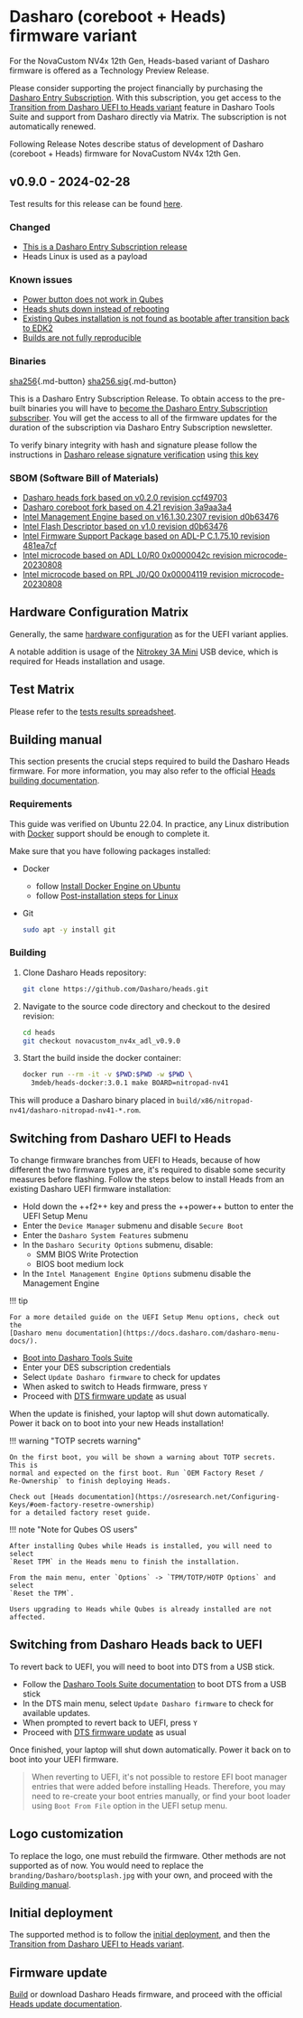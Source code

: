 # Dasharo (coreboot + Heads) firmware variant

For the NovaCustom NV4x 12th Gen, Heads-based variant of Dasharo firmware is
offered as a Technology Preview Release.

Please consider supporting the project financially by purchasing the
[Dasharo Entry Subscription](https://novacustom.com/product/dasharo-entry-subscription/).
With this subscription, you get access to the
[Transition from Dasharo UEFI to Heads variant](#transition-from-dasharo-uefi-to-heads-variant)
feature in Dasharo Tools Suite and support from Dasharo directly via Matrix.
The subscription is not automatically renewed.

Following Release Notes describe status of development of Dasharo (coreboot +
Heads) firmware for NovaCustom NV4x 12th Gen.

## v0.9.0 - 2024-02-28

Test results for this release can be found
[here](https://docs.google.com/spreadsheets/d/1yWZ--zFPIsQhXZByf7nJIrasQYuRSf1yCi60lY_RGsQ/edit#gid=2042954457).

### Changed

- [This is a Dasharo Entry Subscription release](https://docs.dasharo.com/dev-proc/versioning/#dasharo-entry-subscription-releases)
- Heads Linux is used as a payload

### Known issues

- [Power button does not work in Qubes](https://github.com/Dasharo/dasharo-issues/issues/710)
- [Heads shuts down instead of rebooting](https://github.com/Dasharo/dasharo-issues/issues/711)
- [Existing Qubes installation is not found as bootable after transition back to EDK2](https://github.com/Dasharo/dasharo-issues/issues/713)
- [Builds are not fully reproducible](https://github.com/linuxboot/heads/issues/1616)

### Binaries

[sha256][novacustom_nv4x_adl_v0.9.0_heads.rom_hash]{.md-button}
[sha256.sig][novacustom_nv4x_adl_v0.9.0_heads.rom_sig]{.md-button}

This is a Dasharo Entry Subscription Release. To obtain access to the pre-built
binaries you will have to
[become the Dasharo Entry Subscription subscriber](../../ways-you-can-help-us.md#become-a-dasharo-entry-subscription-subscriber).
You will get the access to all of the firmware updates for the duration of the
subscription via Dasharo Entry Subscription newsletter.

To verify binary integrity with hash and signature please follow the
instructions in [Dasharo release signature verification](/guides/signature-verification)
using [this key](https://github.com/3mdeb/3mdeb-secpack/blob/master/customer-keys/novacustom/dasharo-release-0.9.x-for-novacustom-signing-key.asc)

### SBOM (Software Bill of Materials)

- [Dasharo heads fork based on v0.2.0 revision ccf49703](https://github.com/Dasharo/heads/tree/ccf49703)
- [Dasharo coreboot fork based on 4.21 revision 3a9aa3a4](https://github.com/Dasharo/coreboot/tree/3a9aa3a4)
- [Intel Management Engine based on v16.1.30.2307 revision d0b63476](https://github.com/Dasharo/dasharo-blobs/blob/d0b63476/novacustom/nv4x_adl/me.bin)
- [Intel Flash Descriptor based on v1.0 revision d0b63476](https://github.com/Dasharo/dasharo-blobs/blob/d0b63476/novacustom/nv4x_adl/descriptor.bin)
- [Intel Firmware Support Package based on ADL-P C.1.75.10 revision 481ea7cf](https://github.com/intel/FSP/tree/481ea7cf/AlderLakeFspBinPkg/Client/AlderLakeP)
- [Intel microcode based on ADL L0/R0 0x0000042c revision microcode-20230808](https://github.com/intel/Intel-Linux-Processor-Microcode-Data-Files/tree/microcode-20230808/intel-ucode/06-9a-04)
- [Intel microcode based on RPL J0/Q0 0x00004119 revision microcode-20230808](https://github.com/intel/Intel-Linux-Processor-Microcode-Data-Files/tree/microcode-20230808/intel-ucode/06-ba-02)

## Hardware Configuration Matrix

Generally, the same [hardware configuration](hardware-matrix.md) as for the
UEFI variant applies.

A notable addition is usage of the
[Nitrokey 3A Mini](https://novacustom.com/product/nitrokey-3a-mini/)
USB device, which is required for Heads installation and usage.

## Test Matrix

Please refer to the [tests results spreadsheet](https://docs.google.com/spreadsheets/d/1yWZ--zFPIsQhXZByf7nJIrasQYuRSf1yCi60lY_RGsQ).

## Building manual

This section presents the crucial steps required to build the Dasharo Heads
firmware. For more information, you may also refer to the official
[Heads building documentation](https://osresearch.net/general-building/).

### Requirements

This guide was verified on Ubuntu 22.04. In practice, any Linux distribution
with [Docker](https://www.docker.com/) support should be enough to complete it.

Make sure that you have following packages installed:

- Docker
    + follow [Install Docker Engine on Ubuntu](https://docs.docker.com/engine/install/ubuntu/)
    + follow [Post-installation steps for Linux](https://docs.docker.com/engine/install/linux-postinstall/)
- Git

    ```bash
    sudo apt -y install git
    ```

### Building

1. Clone Dasharo Heads repository:

    ```bash
    git clone https://github.com/Dasharo/heads.git
    ```

1. Navigate to the source code directory and checkout to the desired revision:

    ```bash
    cd heads
    git checkout novacustom_nv4x_adl_v0.9.0
    ```

1. Start the build inside the docker container:

    ```bash
    docker run --rm -it -v $PWD:$PWD -w $PWD \
      3mdeb/heads-docker:3.0.1 make BOARD=nitropad-nv41
    ```

This will produce a Dasharo binary placed in
`build/x86/nitropad-nv41/dasharo-nitropad-nv41-*.rom`.

## Switching from Dasharo UEFI to Heads

To change firmware branches from UEFI to Heads, because of how different the two
firmware types are, it's required to disable some security measures before
flashing. Follow the steps below to install Heads from an existing Dasharo UEFI
firmware installation:

- Hold down the ++f2++ key and press the ++power++ button to enter the UEFI
  Setup Menu
- Enter the `Device Manager` submenu and disable `Secure Boot`
- Enter the `Dasharo System Features` submenu
- In the `Dasharo Security Options` submenu, disable:
    + SMM BIOS Write Protection
    + BIOS boot medium lock
- In the `Intel Management Engine Options` submenu disable the Management Engine

!!! tip

    For a more detailed guide on the UEFI Setup Menu options, check out the
    [Dasharo menu documentation](https://docs.dasharo.com/dasharo-menu-docs/).

- [Boot into Dasharo Tools Suite](https://docs.dasharo.com/dasharo-tools-suite/documentation/#running)
- Enter your DES subscription credentials
- Select `Update Dasharo firmware` to check for updates
- When asked to switch to Heads firmware, press `Y`
- Proceed with [DTS firmware update](https://docs.dasharo.com/dasharo-tools-suite/documentation/#firmware-update)
  as usual

When the update is finished, your laptop will shut down automatically. Power it
back on to boot into your new Heads installation!

!!! warning "TOTP secrets warning"

    On the first boot, you will be shown a warning about TOTP secrets. This is
    normal and expected on the first boot. Run `OEM Factory Reset /
    Re-Ownership` to finish deploying Heads.

    Check out [Heads documentation](https://osresearch.net/Configuring-Keys/#oem-factory-resetre-ownership)
    for a detailed factory reset guide.

!!! note "Note for Qubes OS users"

    After installing Qubes while Heads is installed, you will need to select
    `Reset TPM` in the Heads menu to finish the installation.

    From the main menu, enter `Options` -> `TPM/TOTP/HOTP Options` and select
    `Reset the TPM`.

    Users upgrading to Heads while Qubes is already installed are not affected.

## Switching from Dasharo Heads back to UEFI

To revert back to UEFI, you will need to boot into DTS from a USB stick.

- Follow the [Dasharo Tools Suite documentation](https://docs.dasharo.com/dasharo-tools-suite/documentation/#running)
  to boot DTS from a USB stick
- In the DTS main menu, select `Update Dasharo firmware` to check for available
  updates.
- When prompted to revert back to UEFI, press `Y`
- Proceed with [DTS firmware update](https://docs.dasharo.com/dasharo-tools-suite/documentation/#firmware-update)
  as usual

Once finished, your laptop will shut down automatically. Power it back on to
boot into your UEFI firmware.

> When reverting to UEFI, it's not possible to restore EFI boot manager entries
> that were added before installing Heads. Therefore, you may need to re-create
> your boot entries manually, or find your boot loader using `Boot From File`
> option in the UEFI setup menu.

## Logo customization

To replace the logo, one must rebuild the firmware. Other methods are not
supported as of now. You would need to replace the
`branding/Dasharo/bootsplash.jpg` with your own, and proceed with the
[Building manual](#building-manual).

## Initial deployment

The supported method is to follow the
[initial deployment](/unified/novacustom/initial-deployment.md), and then the
[Transition from Dasharo UEFI to Heads variant](#switching-from-dasharo-uefi-to-heads).

## Firmware update

[Build](#building-manual) or download Dasharo Heads firmware, and proceed with
the official [Heads update documentation](https://osresearch.net/Updating).

[newsletter]: https://newsletter.3mdeb.com/subscription/RJrTXDhWR
[novacustom_nv4x_adl_v0.9.0_heads.rom_hash]: https://dl.3mdeb.com/open-source-firmware/Dasharo/novacustom_nv4x_adl/v0.9.0/novacustom_nv4x_adl_v0.9.0_heads.rom.sha256
[novacustom_nv4x_adl_v0.9.0_heads.rom_sig]: https://dl.3mdeb.com/open-source-firmware/Dasharo/novacustom_nv4x_adl/v0.9.0/novacustom_nv4x_adl_v0.9.0_heads.rom.sha256.sig
